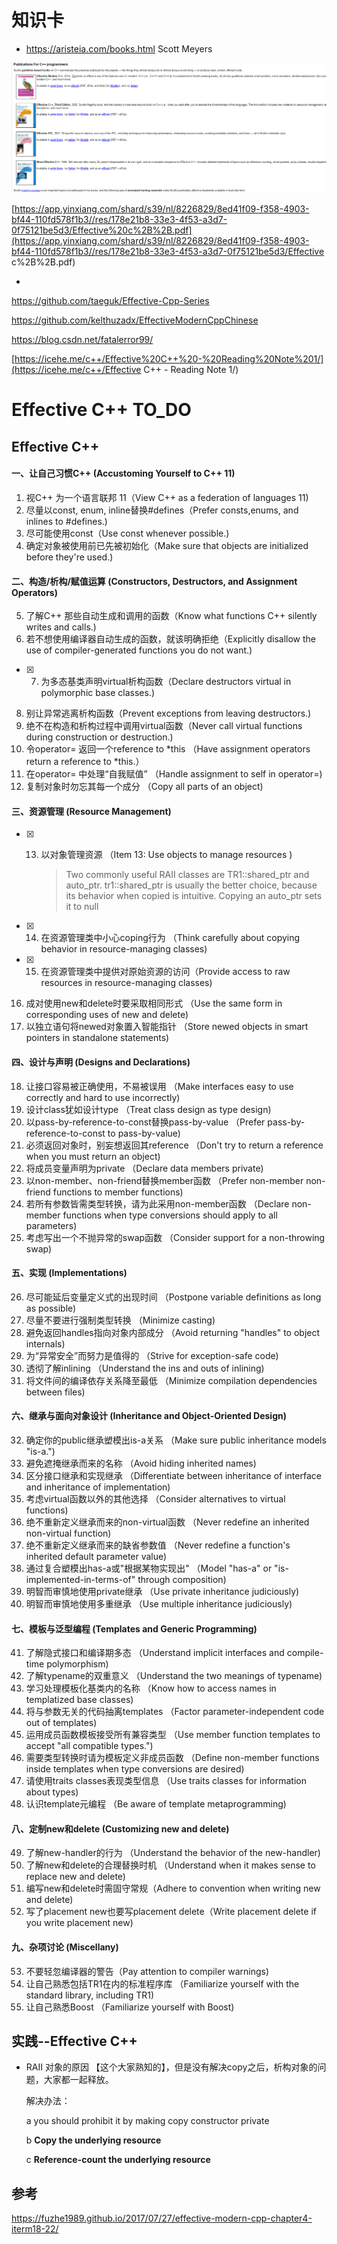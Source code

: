 # 知识卡

- https://aristeia.com/books.html Scott Meyers

![image.png](../images/coJq9sFfdBzLmti.png)

[https://app.yinxiang.com/shard/s39/nl/8226829/8ed41f09-f358-4903-bf44-110fd578f1b3//res/178e21b8-33e3-4f53-a3d7-0f75121be5d3/Effective%20c%2B%2B.pdf](https://app.yinxiang.com/shard/s39/nl/8226829/8ed41f09-f358-4903-bf44-110fd578f1b3//res/178e21b8-33e3-4f53-a3d7-0f75121be5d3/Effective c%2B%2B.pdf)



- 

https://github.com/taeguk/Effective-Cpp-Series

https://github.com/kelthuzadx/EffectiveModernCppChinese

https://blog.csdn.net/fatalerror99/

[https://icehe.me/c++/Effective%20C++%20-%20Reading%20Note%201/](https://icehe.me/c++/Effective C++ - Reading Note 1/)

# Effective C++ TO_DO 




## Effective C++

#### 一、让自己习惯C++ (Accustoming Yourself to C++ 11)

1. 视C++ 为一个语言联邦 11（View C++ as a federation of languages 11)
2. 尽量以const, enum, inline替换#defines（Prefer consts,enums, and inlines to #defines.)
3. 尽可能使用const（Use const whenever possible.)
4. 确定对象被使用前已先被初始化（Make sure that objects are initialized before they're used.)

#### 二、构造/析构/赋值运算 (Constructors, Destructors, and Assignment Operators)



5. 了解C++ 那些自动生成和调用的函数（Know what functions C++ silently writes and calls.)  
6. 若不想使用编译器自动生成的函数，就该明确拒绝（Explicitly disallow the use of compiler-generated functions you do not want.)
- [x] 7. 为多态基类声明virtual析构函数（Declare destructors virtual in polymorphic base classes.)     
8. 别让异常逃离析构函数（Prevent exceptions from leaving destructors.)
9. 绝不在构造和析构过程中调用virtual函数（Never call virtual functions during construction or destruction.)
10. 令operator= 返回一个reference to *this （Have assignment operators return a reference to *this.）
11. 在operator= 中处理“自我赋值” （Handle assignment to self in operator=)
12. 复制对象时勿忘其每一个成分 （Copy all parts of an object)


#### 三、资源管理 (Resource Management)

- [x] 13. 以对象管理资源 （Item 13: Use objects to manage resources  )

      >Two commonly useful RAII classes are TR1::shared_ptr and auto_ptr.
      >tr1::shared_ptr is usually the better choice, because its behavior when copied is intuitive.
      >Copying an auto_ptr sets it to null  
- [x] 14. 在资源管理类中小心coping行为 （Think carefully about copying behavior in resource-managing classes)
- [x] 15. 在资源管理类中提供对原始资源的访问（Provide access to raw resources in resource-managing classes)
16. 成对使用new和delete时要采取相同形式 （Use the same form in corresponding uses of new and delete)
17. 以独立语句将newed对象置入智能指针 （Store newed objects in smart pointers in standalone statements)

#### 四、设计与声明 (Designs and Declarations)

18. 让接口容易被正确使用，不易被误用  （Make interfaces easy to use correctly and hard to use incorrectly)
19. 设计class犹如设计type  （Treat class design as type design)
20. 以pass-by-reference-to-const替换pass-by-value  （Prefer pass-by-reference-to-const to pass-by-value)
21. 必须返回对象时，别妄想返回其reference  （Don't try to return a reference when you must return an object)
22. 将成员变量声明为private  （Declare data members private)
23. 以non-member、non-friend替换member函数  （Prefer non-member non-friend functions to member functions)
24. 若所有参数皆需类型转换，请为此采用non-member函数  （Declare non-member functions when type conversions should apply to all parameters)
25. 考虑写出一个不抛异常的swap函数  （Consider support for a non-throwing swap)

#### 五、实现 (Implementations)

26. 尽可能延后变量定义式的出现时间  （Postpone variable definitions as long as possible)
27. 尽量不要进行强制类型转换  （Minimize casting)
28. 避免返回handles指向对象内部成分  （Avoid returning "handles" to object internals)
29. 为“异常安全”而努力是值得的  （Strive for exception-safe code)
30. 透彻了解inlining  （Understand the ins and outs of inlining)
31. 将文件间的编译依存关系降至最低  （Minimize compilation dependencies between files)

#### 六、继承与面向对象设计 (Inheritance and Object-Oriented Design)

32. 确定你的public继承塑模出is-a关系  （Make sure public inheritance models "is-a.")
33. 避免遮掩继承而来的名称  （Avoid hiding inherited names)
34. 区分接口继承和实现继承  （Differentiate between inheritance of interface and inheritance of implementation)
35. 考虑virtual函数以外的其他选择  （Consider alternatives to virtual functions)
36. 绝不重新定义继承而来的non-virtual函数  （Never redefine an inherited non-virtual function)
37. 绝不重新定义继承而来的缺省参数值  （Never redefine a function's inherited default parameter value)
38. 通过复合塑模出has-a或"根据某物实现出"  （Model "has-a" or "is-implemented-in-terms-of" through composition)
39. 明智而审慎地使用private继承  （Use private inheritance judiciously)
40. 明智而审慎地使用多重继承  （Use multiple inheritance judiciously)


#### 七、模板与泛型编程 (Templates and Generic Programming)

41. 了解隐式接口和编译期多态 （Understand implicit interfaces and compile-time polymorphism)
42. 了解typename的双重意义 （Understand the two meanings of typename)
43. 学习处理模板化基类内的名称 （Know how to access names in templatized base classes)
44. 将与参数无关的代码抽离templates （Factor parameter-independent code out of templates)
45. 运用成员函数模板接受所有兼容类型 （Use member function templates to accept "all compatible types.")
46. 需要类型转换时请为模板定义非成员函数 （Define non-member functions inside templates when type conversions are desired)
47. 请使用traits classes表现类型信息 （Use traits classes for information about types)
48. 认识template元编程 （Be aware of template metaprogramming)

#### 八、定制new和delete (Customizing new and delete)

49. 了解new-handler的行为 （Understand the behavior of the new-handler)
50. 了解new和delete的合理替换时机 （Understand when it makes sense to replace new and delete)
51. 编写new和delete时需固守常规（Adhere to convention when writing new and delete)
52. 写了placement new也要写placement delete（Write placement delete if you write placement new)

#### 九、杂项讨论 (Miscellany)

53. 不要轻忽编译器的警告（Pay attention to compiler warnings)
54. 让自己熟悉包括TR1在内的标准程序库 （Familiarize yourself with the standard library, including TR1)
55. 让自己熟悉Boost （Familiarize yourself with Boost)

## 实践--Effective C++



- RAII 对象的原因 【这个大家熟知的】，但是没有解决copy之后，析构对象的问题，大家都一起释放。

  解决办法：

  a you should prohibit it by making copy constructor private

  b **Copy the underlying resource**

  c **Reference-count the underlying resource**

   



## 参考



https://fuzhe1989.github.io/2017/07/27/effective-modern-cpp-chapter4-iterm18-22/